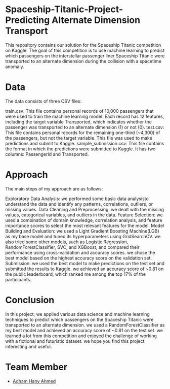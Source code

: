 # Spaceship-Titanic-Project-Predicting Alternate Dimension Transport
This repository contains our solution for the Spaceship Titanic competition on Kaggle. The goal of this competition is to use machine learning to predict which passengers on the interstellar passenger liner Spaceship Titanic were transported to an alternate dimension during the collision with a spacetime anomaly.

# Data
The data consists of three CSV files:

train.csv: This file contains personal records of 10,000 passengers that were used to train the machine learning model. Each record has 12 features, including the target variable Transported, which indicates whether the passenger was transported to an alternate dimension (1) or not (0).
test.csv: This file contains personal records for the remaining one-third (~4,300) of the passengers, but not the target variable. This file was used to make predictions and submit to Kaggle.
sample_submission.csv: This file contains the format in which the predictions were submitted to Kaggle. It has two columns: PassengerId and Transported.
# Approach
The main steps of my approach are as follows:

Exploratory Data Analysis: we performed some basic data analysisto understand the data and identify any patterns, correlations, outliers, or missing values.
Data Cleaning and Preprocessing: we dealt with the missing values, categorical variables, and outliers in the data.
Feature Selection: we used a combination of domain knowledge, correlation analysis, and feature importance scores to select the most relevant features for the model.
Model Building and Evaluation: we used a Light Gradient Boosting Machine(LGB) as my base model and tuned its hyperparameters using GridSearchCV. we also tried some other models, such as Logistic Regression, RandomForestClassifier, SVC, and XGBoost, and compared their performance using cross-validation and accuracy scores. we chose the best model based on the highest accuracy score on the validation set.
Submission: we used the best model to make predictions on the test set and submitted the results to Kaggle. we achieved an accuracy score of ~0.81 on the public leaderboard, which ranked me among the top 17% of the participants.
# Conclusion
In this project, we applied various data science and machine learning techniques to predict which passengers on the Spaceship Titanic were transported to an alternate dimension. we used a RandomForestClassifier as my best model and achieved an accuracy score of ~0.81 on the test set. we learned a lot from this competition and enjoyed the challenge of working with a fictional and futuristic dataset. we hope you find this project interesting and useful.

# Team Member 
- [Adham Hany Ahmed](https://github.com/elkomy13)

